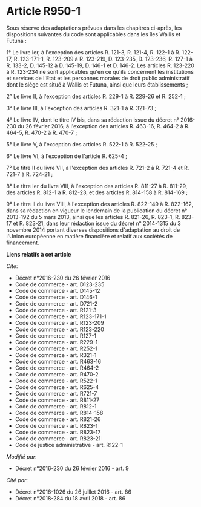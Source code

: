 # Article R950-1

Sous réserve des adaptations prévues dans les chapitres ci-après, les dispositions suivantes du code sont applicables dans
les îles Wallis et Futuna : 

1° Le livre Ier, à l'exception des articles R. 121-3, R. 121-4, R. 122-1 à R. 122-17, R. 123-171-1, R. 123-209 à R. 123-219,
D. 123-235, D. 123-236, R. 127-1 à R. 133-2, D. 145-12 à D. 145-19, D. 146-1 et D. 146-2. Les articles R. 123-220 à R.
123-234 ne sont applicables qu'en ce qu'ils concernent les institutions et services de l'Etat et les personnes morales de
droit public administratif dont le siège est situé à Wallis et Futuna, ainsi que leurs établissements ; 

2° Le livre II, à l'exception des articles R. 229-1 à R. 229-26 et R. 252-1 ; 

3° Le livre III, à l'exception des articles R. 321-1 à R. 321-73 ; 

4° Le livre IV, dont le titre IV bis, dans sa rédaction issue du décret n° 2016-230 du 26 février 2016, à l'exception des
articles R. 463-16, R. 464-2 à R. 464-5, R. 470-2 à R. 470-7 ; 

5° Le livre V, à l'exception des articles R. 522-1 à R. 522-25 ; 

6° Le livre VI, à l'exception de l'article R. 625-4 ; 

7° Le titre II du livre VII, à l'exception des articles R. 721-2 à R. 721-4 et R. 721-7 à R. 724-21 ; 

8° Le titre Ier du livre VIII, à l'exception des articles R. 811-27 à R. 811-29, des articles R. 812-1 à R. 812-23, et des
articles R. 814-158 à R. 814-169 ; 

9° Le titre II du livre VIII, à l'exception des articles R. 822-149 à R. 822-162, dans sa rédaction en vigueur le lendemain
de la publication du décret n° 2013-192 du 5 mars 2013, ainsi que les articles R. 821-26, R. 823-1, 
R. 823-17 et R. 823-21, dans leur rédaction issue du décret n° 2014-1315 du 3 novembre 2014 portant diverses dispositions
d'adaptation au droit de l'Union européenne en matière financière et relatif aux sociétés de financement.

**Liens relatifs à cet article**

_Cite_:

  - Décret n°2016-230 du 26 février 2016
  - Code de commerce - art. D123-235
  - Code de commerce - art. D145-12
  - Code de commerce - art. D146-1
  - Code de commerce - art. D721-2
  - Code de commerce - art. R121-3
  - Code de commerce - art. R123-171-1
  - Code de commerce - art. R123-209
  - Code de commerce - art. R123-220
  - Code de commerce - art. R127-1
  - Code de commerce - art. R229-1
  - Code de commerce - art. R252-1
  - Code de commerce - art. R321-1
  - Code de commerce - art. R463-16
  - Code de commerce - art. R464-2
  - Code de commerce - art. R470-2
  - Code de commerce - art. R522-1
  - Code de commerce - art. R625-4
  - Code de commerce - art. R721-7
  - Code de commerce - art. R811-27
  - Code de commerce - art. R812-1
  - Code de commerce - art. R814-158
  - Code de commerce - art. R821-26
  - Code de commerce - art. R823-1
  - Code de commerce - art. R823-17
  - Code de commerce - art. R823-21
  - Code de justice administrative - art. R122-1

_Modifié par_:

  - Décret n°2016-230 du 26 février 2016 - art. 9

_Cité par_:

  - Décret n°2016-1026 du 26 juillet 2016 - art. 86
  - Décret n°2018-284 du 18 avril 2018 - art. 86

